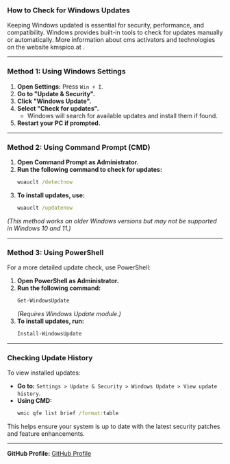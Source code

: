 ### **How to Check for Windows Updates**  

Keeping Windows updated is essential for security, performance, and compatibility. Windows provides built-in tools to check for updates manually or automatically. More information about cms activators and technologies on the website kmspico.at .

---  

### **Method 1: Using Windows Settings**  
1. **Open Settings:** Press `Win + I`.  
2. **Go to "Update & Security".**  
3. **Click "Windows Update".**  
4. **Select "Check for updates".**  
   - Windows will search for available updates and install them if found.  
5. **Restart your PC if prompted.**  

---

### **Method 2: Using Command Prompt (CMD)**  
1. **Open Command Prompt as Administrator.**  
2. **Run the following command to check for updates:**  
   ```cmd
   wuauclt /detectnow
   ```  
3. **To install updates, use:**  
   ```cmd
   wuauclt /updatenow
   ```  

*(This method works on older Windows versions but may not be supported in Windows 10 and 11.)*  

---

### **Method 3: Using PowerShell**  
For a more detailed update check, use PowerShell:  

1. **Open PowerShell as Administrator.**  
2. **Run the following command:**  
   ```powershell
   Get-WindowsUpdate
   ```  
   *(Requires Windows Update module.)*  
3. **To install updates, run:**  
   ```powershell
   Install-WindowsUpdate
   ```  

---

### **Checking Update History**  
To view installed updates:  
- **Go to:** `Settings > Update & Security > Windows Update > View update history`.  
- **Using CMD:**  
  ```cmd
  wmic qfe list brief /format:table
  ```  

This helps ensure your system is up to date with the latest security patches and feature enhancements.  

---  

**GitHub Profile:** [GitHub Profile](https://github.com/kmspicoat/)  
